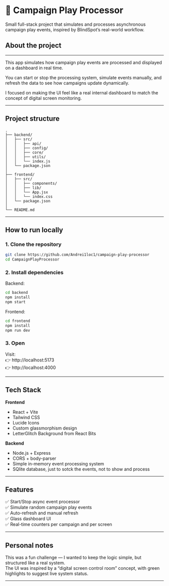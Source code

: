 # 🧠 Campaign Play Processor

Small full-stack project that simulates and processes asynchronous campaign play events, inspired by BlindSpot’s real-world workflow.

## About the project

---

This app simulates how campaign play events are processed and displayed on a dashboard in real time.

You can start or stop the processing system, simulate events manually, and refresh the data to see how campaigns update dynamically.

I focused on making the UI feel like a real internal dashboard to match the concept of digital screen monitoring.

---

## Project structure

```
.
├── backend/
│   ├── src/
│   │   ├── api/
│   │   ├── config/
│   │   ├── core/
│   │   ├── utils/
│   │   └── index.js
│   └── package.json
│
├── frontend/
│   ├── src/
│   │   ├── components/
│   │   ├── lib/
│   │   └── App.jsx
│   │   └── index.css
│   └── package.json
│
└── README.md
```

---

## How to run locally

### 1. Clone the repository
```bash
git clone https://github.com/Andrei1loc1/campaign-play-processor
cd CampaignPlayProcessor
```

### 2. Install dependencies
Backend:
```bash
cd backend
npm install
npm start
```

Frontend:
```bash
cd frontend
npm install
npm run dev
```

### 3. Open
Visit:  
👉 http://localhost:5173  
👉 http://localhost:4000

---

## Tech Stack

**Frontend**
- React + Vite  
- Tailwind CSS  
- Lucide Icons  
- Custom glassmorphism design 
- LetterGlitch Background from React Bits

**Backend**
- Node.js + Express  
- CORS + body-parser  
- Simple in-memory event processing system  
- SQlite database, just to sotck the events, not to show and process

---

## Features

✅ Start/Stop async event processor  
✅ Simulate random campaign play events  
✅ Auto-refresh and manual refresh  
✅ Glass dashboard UI  
✅ Real-time counters per campaign and per screen  

---

## Personal notes

This was a fun challenge — I wanted to keep the logic simple, but structured like a real system.  
The UI was inspired by a “digital screen control room” concept, with green highlights to suggest live system status.

---